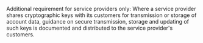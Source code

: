 Additional requirement for service providers only: Where a service provider shares cryptographic keys with its customers for transmission or storage of account data, guidance on secure transmission, storage and updating of such keys is documented and distributed to the service provider's customers.
